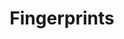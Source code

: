 ---
linkedin: https://linkedin.com/company/fingerprint-cards-ab
logohandle: fingerprints
sort: fingerprints
title: Fingerprints
twitter: https://x.com/FingerprintCard
website: https://www.fingerprints.com/
youtube: https://youtube.com/fingerprintcardsab
---